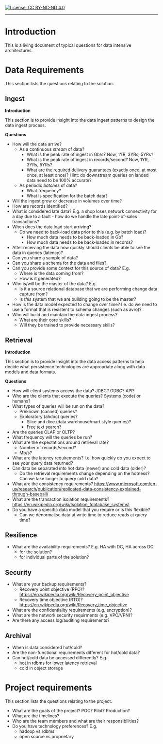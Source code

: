[![License: CC BY-NC-ND 4.0](https://img.shields.io/badge/License-CC%20BY--NC--ND%204.0-lightgrey.svg)](https://creativecommons.org/licenses/by-nc-nd/4.0/)

-----

# Introduction

This is a living document of typical questions for data intensive architectures.

# Data Requirements

This section lists the questions relating to the solution.

## Ingest

**Introduction**

This section is to provide insight into the data ingest patterns to design the data ingest process.

**Questions**

 - How will the data arrive?
   - As a continuous *stream* of data?
      - What is the peak rate of ingest in Gb/s? Now, 1YR, 3YRs, 5YRs? 
      - What is the peak rate of ingest in records/second? Now, 1YR, 3YRs, 5YRs? 
      - What are the required delivery guarantees (exactly once, at most once, at least once)?  Hint: do downstream queries on landed data need to be 100% accurate?
   - As periodic *batches* of data?
      - What frequency?
      - What is specification for the batch data?
 - Will the ingest grow or decrease in volumes over time?
 - How are records identified?
 - What is considered late data? E.g. a shop loses network connectivity for a day due to a fault - how do we handle the late point-of-sales transactions?
 - When does the data load start arriving?
    - Do we need to back-load data prior to this (e.g. by batch load)?
      - How much data needs to be back-loaded in Gb?
      - How much data needs to be back-loaded in records?
 - After receiving the data how quickly should clients be able to see the data in queries (latency)? 
 - Can you share a sample of data?
 - Can you share a schema for the data and files?
 - Can you provide some context for this source of data?  E.g. 
    - Where is the data coming from?
    - How is it generated?
 - Who is/will be the master of the data? E.g.
    - Is it a source relational database that we are performing change data capture from?
    - Is *this* system that we are building going to be the master?
 - How is the data model expected to change over time?  I.e. do we need to use a format that is resistent to schema changes (such as avro)? 
 - Who will build and maintain the data ingest process?
   - What are their core skills?
   - Will they be trained to provide necessary skills?

## Retrieval

**Introduction**

This section is to provide insight into the data access patterns to help decide what persistence technologies are appropriate along with data models and data formats.

**Questions**

 - How will client systems access the data?  JDBC? ODBC? API?
 - Who are the clients that execute the queries?  Systems (code) or humans?
 - What types of queries will be run on the data?
   - Preknown (canned) queries?
   - Exploratory (ahdoc) queries?
     - Slice and dice (data warehouse/mart style queries)?
     - Free text search?
 - Are the queries OLAP or OLTP?
 - What frequency will the queries be run?
 - What are the expectations around retrieval rate?
   - Number of records/second?
   - Mb/s?
 - What are the latency requirements?  I.e. how quickly do you expect to see your query data returned?
 - Can data be separated into hot data (newer) and cold data (older)?
   - Do the retrieval requirements change depending on the hotness? Can we take longer to query cold data?
 - What are the consistency requirements? https://www.microsoft.com/en-us/research/publication/replicated-data-consistency-explained-through-baseball/
 - What are the transaction isolation requirements? https://en.wikipedia.org/wiki/Isolation_(database_systems)
 - Do you have a specific data model that you require or is this flexible?
   - Can we denormalise data at write time to reduce reads at query time? 

## Resilience

 - What are the availability requirements?  E.g. HA with DC, HA across DC
    - for the solution?
    - for individual parts of the solution?

## Security

 - What are your backup requirements?
    - Recovery point objective (RPO)? https://en.wikipedia.org/wiki/Recovery_point_objective
    - Recovery time objective (RTO)? https://en.wikipedia.org/wiki/Recovery_time_objective
 - What are the confidentiality requirements (e.g. encryption)?
 - What are the network security requirments (e.g. VPC/VPN)?
 - Are there any access log/auditing requirements?

## Archival

 - When is data considered hot/cold?
 - Are the non-functional requirements different for hot/cold data?
 - Can hot/cold data be accessed differently?  E.g. 
    - hot in rdbms for lower latency retrieval
    - cold in object storage

# Project requirements

This section lists the questions relating to the project.

 - What are the goals of the project? POC? Pilot? Production?
 - What are the timelines?
 - Who are the team members and what are their responsibilities?
 - Do you have technology preferences?  E.g.
    - hadoop vs rdbms
    - open source vs proprietary
